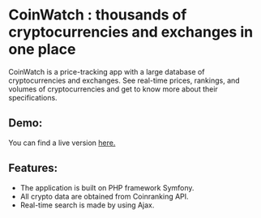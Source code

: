 # CoinWatch : thousands of cryptocurrencies and exchanges in one place

CoinWatch is a price-tracking app with a large database of cryptocurrencies and exchanges. See real-time prices, rankings, and volumes of cryptocurrencies and get to know more about their specifications.  

## Demo:
You can find a live version [here.](https://coinwatch.site)  

## Features:
* The application is built on PHP framework Symfony.
* All crypto data are obtained from Coinranking API.  
* Real-time search is made by using Ajax.



